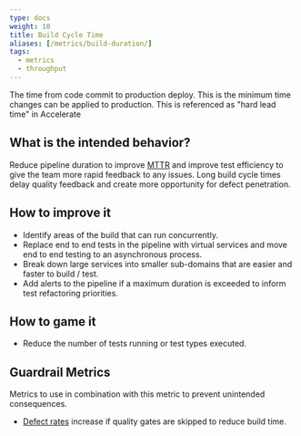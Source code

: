 ```yaml
---
type: docs
weight: 10
title: Build Cycle Time
aliases: [/metrics/build-duration/]
tags:
  - metrics
  - throughput
---
```


The time from code commit to production deploy. This is the minimum time changes can be applied to production. This is
referenced as "hard lead time" in Accelerate

## What is the intended behavior?

Reduce pipeline duration to improve [MTTR](../mean-time-to-repair) and improve test efficiency to
give the team more rapid feedback to any issues. Long build cycle times delay quality feedback
and create more opportunity for defect penetration.

## How to improve it

- Identify areas of the build that can run concurrently.
- Replace end to end tests in the pipeline with virtual services and move end to end testing to an asynchronous process.
- Break down large services into smaller sub-domains that are easier and faster to build / test.
- Add alerts to the pipeline if a maximum duration is exceeded to inform test refactoring priorities.

## How to game it

- Reduce the number of tests running or test types executed.

## Guardrail Metrics

Metrics to use in combination with this metric to prevent unintended consequences.

- [Defect rates](../defect-rate) increase if quality gates are skipped to reduce build time.
